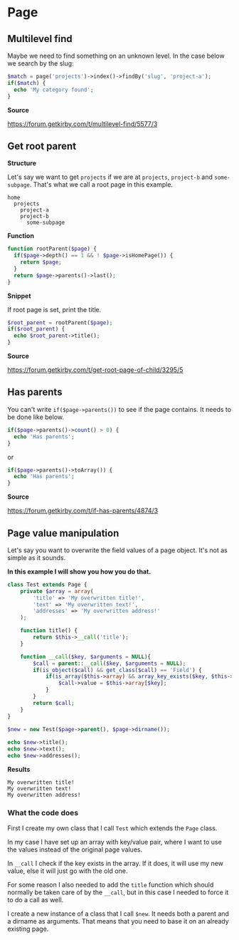 # Page

## Multilevel find

Maybe we need to find something on an unknown level. In the case below we search by the slug:

```php
$match = page('projects')->index()->findBy('slug', 'project-a');
if($match) {
  echo 'My category found';
}
```

**Source**

https://forum.getkirby.com/t/multilevel-find/5577/3

## Get root parent

**Structure**

Let's say we want to get `projects` if we are at `projects`, `project-b` and `some-subpage`. That's what we call a root page in this example.

```text
home
  projects
    project-a
    project-b
      some-subpage
```

**Function**

```php
function rootParent($page) {
  if($page->depth() == 1 && ! $page->isHomePage()) {
    return $page;
  }
  return $page->parents()->last();
}
```

**Snippet**

If root page is set, print the title.

```php
$root_parent = rootParent($page);
if($root_parent) {
  echo $root_parent->title();
}
```

**Source**

https://forum.getkirby.com/t/get-root-page-of-child/3295/5

## Has parents

You can't write `if($page->parents())` to see if the page contains. It needs to be done like below.


```php
if($page->parents()->count() > 0) {
  echo 'Has parents';
}
```

or

```php
if($page->parents()->toArray()) {
  echo 'Has parents';
}
```

**Source**

https://forum.getkirby.com/t/if-has-parents/4874/3

## Page value manipulation

Let's say you want to overwrite the field values of a page object. It's not as simple as it sounds.

**In this example I will show you how you do that.**

```php
class Test extends Page {
	private $array = array(
		'title' => 'My overwritten title!',
		'text' => 'My overwritten text!',
		'addresses' => 'My overwritten address!'
	);

	function title() {
		return $this->__call('title');
	}

	function __call($key, $arguments = NULL){
		$call = parent::__call($key, $arguments = NULL);
		if(is_object($call) && get_class($call) == 'Field') {
			if(is_array($this->array) && array_key_exists($key, $this->array)) {
				$call->value = $this->array[$key];
			}
		}
		return $call;
	}
}
	
$new = new Test($page->parent(), $page->dirname());

echo $new->title();
echo $new->text();
echo $new->addresses();
```

**Results**

```text
My overwritten title!
My overwritten text!
My overwritten address!
```

### What the code does

First I create my own class that I call `Test` which extends the `Page` class.

In my case I have set up an array with key/value pair, where I want to use the values instead of the original page values.

In `__call` I check if the key exists in the array. If it does, it will use my new value, else it will just go with the old one.

For some reason I also needed to add the `title` function which should normally be taken care of by the `__call`, but in this case I needed to force it to do a call as well.

I create a new instance of a class that I call `$new`. It needs both a parent and a dirname as arguments. That means that you need to base it on an already existing page.
